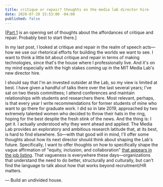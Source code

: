 ```yaml
---
title: critique or repair? thoughts on the media lab director hire
date: 2020-07-20 15:53:00 -04:00
published: false
---
```


[[Part 1](https://sarahendren.com/2020/06/30/critique-or-repair-a-call-to-know-your-post/) is an opening set of thoughts about the affordances of critique and repair. Probably best to start there.] 

In my last post, I looked at critique and repair in the realm of speech acts—how we use our rhetorical efforts for building the worlds we want to see. I want to think a little bit about critique and repair in terms of making technologies, since that's the house where I professionally live. And it's on my mind especially with the high stakes coming up in the MIT Media Lab's new director hire.

I should say that I'm an invested outsider at the Lab, so my view is limited at best. I have given a handful of talks there over the last several years; I've sat on two thesis committees; I attend conferences and maintain relationships with students and researchers there. Most relevant, perhaps, is that every year I write recommendations for former students of mine who want to go there for graduate work. I did so in late 2019, approached by two extremely talented women who decided to throw their hats in the ring, hoping for the best despite the fresh stink of the news. And the thing is: I get it. I actually understood why they went ahead and applied. The Media Lab provides an exploratory and ambitious research latitude that, at its best, is hard to find elsewhere. So—with that good will in mind, I'll offer some thoughts about how its next director should think about shaping the Lab's future. Specifically, I want to offer thoughts on how to specifically shape the vague affirmation of "equity, inclusion, and collaboration" [that appears in the job listing](https://www.media.mit.edu/posts/media-lab-director-search/). That vagueness is everywhere these days—organizations that understand the need to do better, structurally and culturally, but can't find the language to talk about how that works beyond recruitment/HR matters.


— Build an undivided house.

